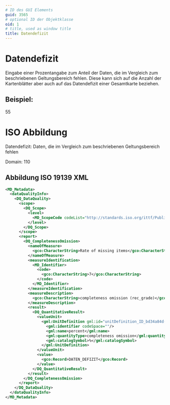 ```yaml
---
# ID des GUI Elements
guid: 3565
# optional ID der Objektklasse
oid: 1
# title, used as window title
title: Datendefizit
---
```


# Datendefizit

Eingabe einer Prozentangabe zum Anteil der Daten, die im Vergleich zum beschriebenen Geltungsbereich fehlen. Diese kann sich auf die Anzahl der Kartenblätter aber auch auf das Datendefizit einer Gesamtkarte beziehen.

## Beispiel:

55

# ISO Abbildung

Datendefizit: Daten, die im Vergleich zum beschriebenen Geltungsbereich fehlen

Domain: 110

## Abbildung ISO 19139 XML

```XML
<MD_Metadata>
  <dataQualityInfo>
    <DQ_DataQuality>
      <scope>
        <DQ_Scope>
          <level>
            <MD_ScopeCode codeList="http://standards.iso.org/ittf/PubliclyAvailableStandards/ISO_19139_Schemas/resources/codelist/gmxCodelists.xml#MD_ScopeCode" codeListValue="dataset"/>
          </level>
        </DQ_Scope>
      </scope>
      <report>
        <DQ_CompletenessOmission>
          <nameOfMeasure>
            <gco:CharacterString>Rate of missing items</gco:CharacterString>
          </nameOfMeasure>
          <measureIdentification>
            <MD_Identifier>
              <code>
                <gco:CharacterString>7</gco:CharacterString>
              </code>
            </MD_Identifier>
          </measureIdentification>
          <measureDescription>
            <gco:CharacterString>completeness omission (rec_grade)</gco:CharacterString>
          </measureDescription>
          <result>
            <DQ_QuantitativeResult>
              <valueUnit>
                <gml:UnitDefinition gml:id="unitDefinition_ID_bd34a84d-c3aa-44ff-9b6b-e9d8c18efbae">
                  <gml:identifier codeSpace=""/>
                  <gml:name>percent</gml:name>
                  <gml:quantityType>completeness omission</gml:quantityType>
                  <gml:catalogSymbol>%</gml:catalogSymbol>
                </gml:UnitDefinition>
              </valueUnit>
              <value>
                <gco:Record>DATEN_DEFIZIT</gco:Record>
              </value>
            </DQ_QuantitativeResult>
          </result>
        </DQ_CompletenessOmission>
      </report>
    </DQ_DataQuality>
  </dataQualityInfo>
</MD_Metadata>
```
